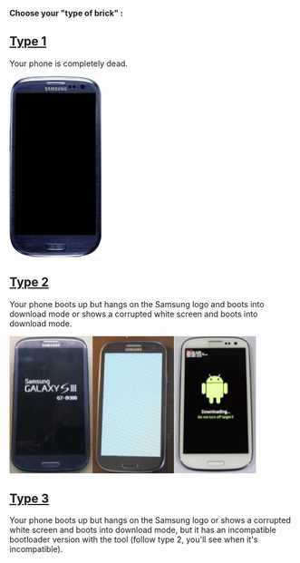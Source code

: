 **Choose your "type of brick" :**



## [Type 1](Type-1-Brick.md)

Your phone is completely dead.

![type1.png](Pictures/type1.png)

## [Type 2](Type-2-Brick.md)
Your phone boots up but hangs on the Samsung logo and boots into download mode or shows a corrupted white screen and boots into download mode. 

![type2.png](Pictures/type2.png)

## [Type 3](Type-3-Brick.md)

Your phone boots up but hangs on the Samsung logo or shows a corrupted white screen and boots into download mode, but it has an incompatible bootloader version with the tool (follow type 2, you'll see when it's incompatible).

